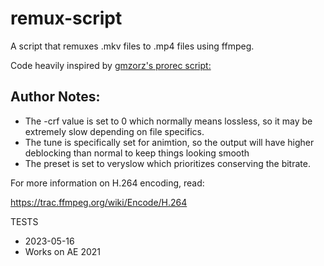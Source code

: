 # remux-script

A script that remuxes .mkv files to .mp4 files using ffmpeg.

Code heavily inspired by [gmzorz's prorec script:](https://github.com/gmzorz/prerecs)

## Author Notes:

-   The -crf value is set to 0 which normally means lossless, so it may be extremely slow depending on file specifics.
-   The tune is specifically set for animtion, so the output will have higher deblocking than normal to keep things looking smooth
-   The preset is set to veryslow which prioritizes conserving the bitrate.

For more information on H.264 encoding, read:

https://trac.ffmpeg.org/wiki/Encode/H.264

TESTS

-   2023-05-16
-   Works on AE 2021

